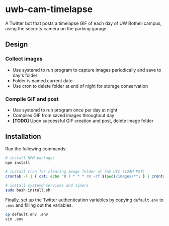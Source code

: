 # uwb-cam-timelapse
A Twitter bot that posts a timelapse GIF of each day of UW Bothell campus, using the security camera on the parking garage.

## Design
### Collect images
- Use systemd to run program to capture images periodically and save to day's folder
- Folder is named current date
- Use cron to delete folder at end of night for storage conservation

### Compile GIF and post
- Use systemd to run program once per day at night
- Compiles GIF from saved images throughout day
- **[TODO]** Upon successful GIF creation and post, delete image folder

## Installation
Run the following commands:
```bash
# install NPM packages
npm install

# install cron for clearing image folder at 7am UTC (12AM PST)
crontab -l | { cat; echo "0 7 * * * rm -rf $(pwd)/images/*"; } | crontab -

# install systemd services and timers
sudo bash install.sh
```

Finally, set up the Twitter authentication variables by copying `default.env` to `.env` and filling out the variables.

```bash
cp default.env .env
vim .env
```
